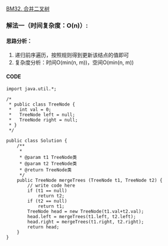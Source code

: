 [BM32. 合并二叉树](https://www.nowcoder.com/practice/7298353c24cc42e3bd5f0e0bd3d1d759?tpId=295&tqId=1025038&ru=%2Fpractice%2Fff05d44dfdb04e1d83bdbdab320efbcb&qru=%2Fta%2Fformat-top101%2Fquestion-ranking&sourceUrl=%2Fexam%2Foj)
### 解法一（时间复杂度：O(n)）:
#### 思路分析：
1. 递归前序遍历，按照规则得到更新该结点的值即可
2. 复杂度分析：时间O(min(n, m))，空间O(min(n, m))
#### CODE
```
import java.util.*;

/*
 * public class TreeNode {
 *   int val = 0;
 *   TreeNode left = null;
 *   TreeNode right = null;
 * }
 */

public class Solution {
    /**
     * 
     * @param t1 TreeNode类 
     * @param t2 TreeNode类 
     * @return TreeNode类
     */
    public TreeNode mergeTrees (TreeNode t1, TreeNode t2) {
        // write code here
        if (t1 == null)
            return t2;
        if (t2 == null)
            return t1;
        TreeNode head = new TreeNode(t1.val+t2.val);
        head.left = mergeTrees(t1.left, t2.left);
        head.right = mergeTrees(t1.right, t2.right);
        return head;
    }
}
```

